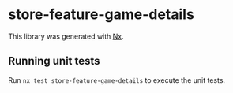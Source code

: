 # store-feature-game-details

This library was generated with [Nx](https://nx.dev).

## Running unit tests

Run `nx test store-feature-game-details` to execute the unit tests.
